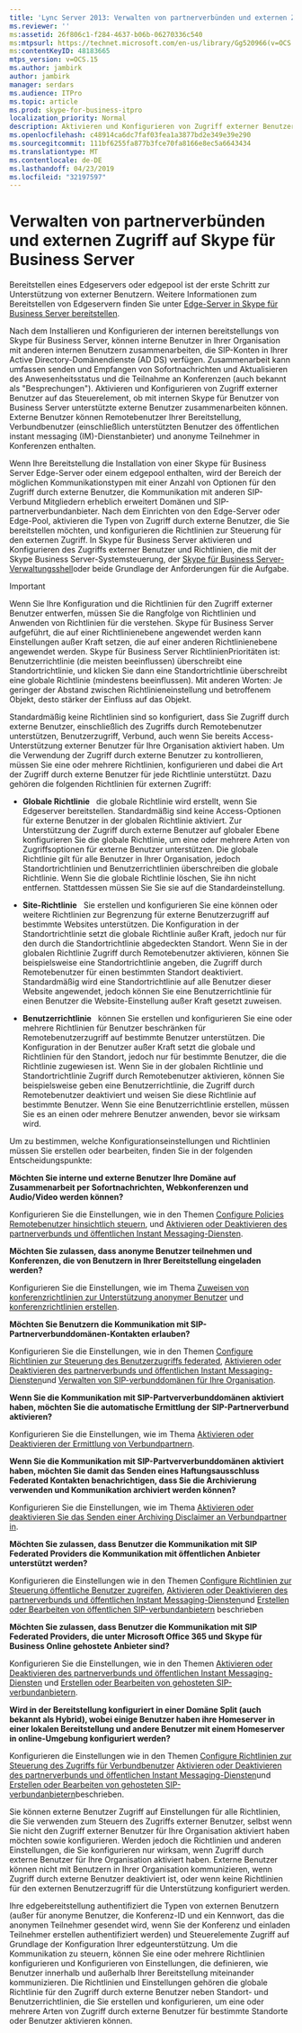```yaml
---
title: 'Lync Server 2013: Verwalten von partnerverbünden und externen Zugriff auf Skype für Business Server'
ms.reviewer: ''
ms:assetid: 26f806c1-f284-4637-b06b-06270336c540
ms:mtpsurl: https://technet.microsoft.com/en-us/library/Gg520966(v=OCS.15)
ms:contentKeyID: 48183665
mtps_version: v=OCS.15
ms.author: jambirk
author: jambirk
manager: serdars
ms.audience: ITPro
ms.topic: article
ms.prod: skype-for-business-itpro
localization_priority: Normal
description: Aktivieren und Konfigurieren von Zugriff externer Benutzer auf das Steuerelement, ob mit internen Skype für Benutzer von Business Server unterstützte externe Benutzer zusammenarbeiten können.
ms.openlocfilehash: c48914ca6dc7faf03fea1a3877bd2e349e39e290
ms.sourcegitcommit: 111bf6255fa877b3fce70fa8166e8ec5a6643434
ms.translationtype: MT
ms.contentlocale: de-DE
ms.lasthandoff: 04/23/2019
ms.locfileid: "32197597"
---
```

# <a name="managing-federation-and-external-access-to-skype-for-business-server"></a>Verwalten von partnerverbünden und externen Zugriff auf Skype für Business Server

Bereitstellen eines Edgeservers oder edgepool ist der erste Schritt zur Unterstützung von externer Benutzern. Weitere Informationen zum Bereitstellen von Edgeservern finden Sie unter [Edge-Server in Skype für Business Server bereitstellen](../../deploy/deploy-edge-server/deploy-edge-server.md).

Nach dem Installieren und Konfigurieren der internen bereitstellungs von Skype für Business Server, können interne Benutzer in Ihrer Organisation mit anderen internen Benutzern zusammenarbeiten, die SIP-Konten in Ihrer Active Directory-Domänendienste (AD DS) verfügen. Zusammenarbeit kann umfassen senden und Empfangen von Sofortnachrichten und Aktualisieren des Anwesenheitsstatus und die Teilnahme an Konferenzen (auch bekannt als "Besprechungen"). Aktivieren und Konfigurieren von Zugriff externer Benutzer auf das Steuerelement, ob mit internen Skype für Benutzer von Business Server unterstützte externe Benutzer zusammenarbeiten können. Externe Benutzer können Remotebenutzer Ihrer Bereitstellung, Verbundbenutzer (einschließlich unterstützten Benutzer des öffentlichen instant messaging (IM)-Dienstanbieter) und anonyme Teilnehmer in Konferenzen enthalten.

Wenn Ihre Bereitstellung die Installation von einer Skype für Business Server Edge-Server oder einem edgepool enthalten, wird der Bereich der möglichen Kommunikationstypen mit einer Anzahl von Optionen für den Zugriff durch externe Benutzer, die Kommunikation mit anderen SIP-Verbund Mitgliedern erheblich erweitert Domänen und SIP-partnerverbundanbieter. Nach dem Einrichten von den Edge-Server oder Edge-Pool, aktivieren die Typen von Zugriff durch externe Benutzer, die Sie bereitstellen möchten, und konfigurieren die Richtlinien zur Steuerung für den externen Zugriff. In Skype für Business Server aktivieren und Konfigurieren des Zugriffs externer Benutzer und Richtlinien, die mit der Skype Business Server-Systemsteuerung, der [Skype für Business Server-Verwaltungsshell](../management-shell.md)oder beide Grundlage der Anforderungen für die Aufgabe. 



> [!IMPORTANT]  
> Wenn Sie Ihre Konfiguration und die Richtlinien für den Zugriff externer Benutzer entwerfen, müssen Sie die Rangfolge von Richtlinien und Anwenden von Richtlinien für die verstehen. Skype für Business Server aufgeführt, die auf einer Richtlinienebene angewendet werden kann Einstellungen außer Kraft setzen, die auf einer anderen Richtlinienebene angewendet werden. Skype für Business Server RichtlinienPrioritäten ist: Benutzerrichtlinie (die meisten beeinflussen) überschreibt eine Standortrichtlinie, und klicken Sie dann eine Standortrichtlinie überschreibt eine globale Richtlinie (mindestens beeinflussen). Mit anderen Worten: Je geringer der Abstand zwischen Richtlinieneinstellung und betroffenem Objekt, desto stärker der Einfluss auf das Objekt.


Standardmäßig keine Richtlinien sind so konfiguriert, dass Sie Zugriff durch externe Benutzer, einschließlich des Zugriffs durch Remotebenutzer unterstützen, Benutzerzugriff, Verbund, auch wenn Sie bereits Access-Unterstützung externer Benutzer für Ihre Organisation aktiviert haben. Um die Verwendung der Zugriff durch externe Benutzer zu kontrollieren, müssen Sie eine oder mehrere Richtlinien, konfigurieren und dabei die Art der Zugriff durch externe Benutzer für jede Richtlinie unterstützt. Dazu gehören die folgenden Richtlinien für externen Zugriff:

  - **Globale Richtlinie**   die globale Richtlinie wird erstellt, wenn Sie Edgeserver bereitstellen. Standardmäßig sind keine Access-Optionen für externe Benutzer in der globalen Richtlinie aktiviert. Zur Unterstützung der Zugriff durch externe Benutzer auf globaler Ebene konfigurieren Sie die globale Richtlinie, um eine oder mehrere Arten von Zugriffsoptionen für externe Benutzer unterstützen. Die globale Richtlinie gilt für alle Benutzer in Ihrer Organisation, jedoch Standortrichtlinien und Benutzerrichtlinien überschreiben die globale Richtlinie. Wenn Sie die globale Richtlinie löschen, Sie ihn nicht entfernen. Stattdessen müssen Sie Sie sie auf die Standardeinstellung.

  - **Site-Richtlinie**   Sie erstellen und konfigurieren Sie eine können oder weitere Richtlinien zur Begrenzung für externe Benutzerzugriff auf bestimmte Websites unterstützen. Die Konfiguration in der Standortrichtlinie setzt die globale Richtlinie außer Kraft, jedoch nur für den durch die Standortrichtlinie abgedeckten Standort. Wenn Sie in der globalen Richtlinie Zugriff durch Remotebenutzer aktivieren, können Sie beispielsweise eine Standortrichtlinie angeben, die Zugriff durch Remotebenutzer für einen bestimmten Standort deaktiviert. Standardmäßig wird eine Standortrichtlinie auf alle Benutzer dieser Website angewendet, jedoch können Sie eine Benutzerrichtlinie für einen Benutzer die Website-Einstellung außer Kraft gesetzt zuweisen.

  - **Benutzerrichtlinie**   können Sie erstellen und konfigurieren Sie eine oder mehrere Richtlinien für Benutzer beschränken für Remotebenutzerzugriff auf bestimmte Benutzer unterstützen. Die Konfiguration in der Benutzer außer Kraft setzt die globale und Richtlinien für den Standort, jedoch nur für bestimmte Benutzer, die die Richtlinie zugewiesen ist. Wenn Sie in der globalen Richtlinie und Standortrichtlinie Zugriff durch Remotebenutzer aktivieren, können Sie beispielsweise geben eine Benutzerrichtlinie, die Zugriff durch Remotebenutzer deaktiviert und weisen Sie diese Richtlinie auf bestimmte Benutzer. Wenn Sie eine Benutzerrichtlinie erstellen, müssen Sie es an einen oder mehrere Benutzer anwenden, bevor sie wirksam wird.

Um zu bestimmen, welche Konfigurationseinstellungen und Richtlinien müssen Sie erstellen oder bearbeiten, finden Sie in der folgenden Entscheidungspunkte:

**Möchten Sie interne und externe Benutzer Ihre Domäne auf Zusammenarbeit per Sofortnachrichten, Webkonferenzen und Audio/Video werden können?**

Konfigurieren Sie die Einstellungen, wie in den Themen [Configure Policies Remotebenutzer hinsichtlich steuern](external-access-policies/configure-policies-to-control-remote-user-access.md), und [Aktivieren oder Deaktivieren des partnerverbunds und öffentlichen Instant Messaging-Diensten](access-edge/enable-or-disable-federation-and-public-im-connectivity.md).

**Möchten Sie zulassen, dass anonyme Benutzer teilnehmen und Konferenzen, die von Benutzern in Ihrer Bereitstellung eingeladen werden?**

Konfigurieren Sie die Einstellungen, wie im Thema [Zuweisen von konferenzrichtlinien zur Unterstützung anonymer Benutzer](access-edge/assign-conferencing-policies-to-support-anonymous-users.md) und [konferenzrichtlinien erstellen](../conferencing/create-policies.md).

**Möchten Sie Benutzern die Kommunikation mit SIP-Partnerverbunddomänen-Kontakten erlauben?**

Konfigurieren Sie die Einstellungen, wie in den Themen [Configure Richtlinien zur Steuerung des Benutzerzugriffs federated](external-access-policies/configure-policies-to-control-federated-user-access.md), [Aktivieren oder Deaktivieren des partnerverbunds und öffentlichen Instant Messaging-Diensten](access-edge/enable-or-disable-federation-and-public-im-connectivity.md)und [Verwalten von SIP-verbunddomänen für Ihre Organisation](sip-domains/manage-sip-federated-domains-for-your-organization.md).


**Wenn Sie die Kommunikation mit SIP-Partververbunddomänen aktiviert haben, möchten Sie die automatische Ermittlung der SIP-Partnerverbund aktivieren?**

Konfigurieren Sie die Einstellungen, wie im Thema [Aktivieren oder Deaktivieren der Ermittlung von Verbundpartnern](access-edge/enable-or-disable-discovery-of-federation-partners.md).

**Wenn Sie die Kommunikation mit SIP-Partververbunddomänen aktiviert haben, möchten Sie damit das Senden eines Haftungsausschluss Federated Kontakten benachrichtigen, dass Sie die Archivierung verwenden und Kommunikation archiviert werden können?**

Konfigurieren Sie die Einstellungen, wie im Thema [Aktivieren oder deaktivieren Sie das Senden einer Archiving Disclaimer an Verbundpartner in](access-edge/enable-or-disable-sending-an-archiving-disclaimer-to-federated-partners.md).

**Möchten Sie zulassen, dass Benutzer die Kommunikation mit SIP Federated Providers die Kommunikation mit öffentlichen Anbieter unterstützt werden?**

Konfigurieren die Einstellungen wie in den Themen [Configure Richtlinien zur Steuerung öffentliche Benutzer zugreifen](external-access-policies/configure-policies-to-control-public-user-access.md), [Aktivieren oder Deaktivieren des partnerverbunds und öffentlichen Instant Messaging-Diensten](access-edge/enable-or-disable-federation-and-public-im-connectivity.md)und [Erstellen oder Bearbeiten von öffentlichen SIP-verbundanbietern](sip-providers/manage-sip-federated-providers-for-your-organization.md#create-or-edit-public-sip-federated-providers-in-skype-for-business-server) beschrieben


**Möchten Sie zulassen, dass Benutzer die Kommunikation mit SIP Federated Providers, die unter Microsoft Office 365 und Skype für Business Online gehostete Anbieter sind?**

Konfigurieren Sie die Einstellungen, wie in den Themen [Aktivieren oder Deaktivieren des partnerverbunds und öffentlichen Instant Messaging-Diensten](access-edge/enable-or-disable-federation-and-public-im-connectivity.md) und [Erstellen oder Bearbeiten von gehosteten SIP-verbundanbietern](sip-providers/manage-sip-federated-providers-for-your-organization.md#create-or-edit-hosted-sip-federated-providers-in-skype-for-business-server).

**Wird in der Bereitstellung konfiguriert in einer Domäne Split (auch bekannt als Hybrid), wobei einige Benutzer haben ihre Homeserver in einer lokalen Bereitstellung und andere Benutzer mit einem Homeserver in online-Umgebung konfiguriert werden?**

Konfigurieren die Einstellungen wie in den Themen [Configure Richtlinien zur Steuerung des Zugriffs für Verbundbenutzer](external-access-policies/configure-policies-to-control-federated-user-access.md) [Aktivieren oder Deaktivieren des partnerverbunds und öffentlichen Instant Messaging-Diensten](access-edge/enable-or-disable-federation-and-public-im-connectivity.md)und [Erstellen oder Bearbeiten von gehosteten SIP-verbundanbietern](sip-providers/manage-sip-federated-providers-for-your-organization.md#create-or-edit-hosted-sip-federated-providers-in-skype-for-business-server)beschrieben.


Sie können externe Benutzer Zugriff auf Einstellungen für alle Richtlinien, die Sie verwenden zum Steuern des Zugriffs externer Benutzer, selbst wenn Sie nicht den Zugriff externer Benutzer für Ihre Organisation aktiviert haben möchten sowie konfigurieren. Werden jedoch die Richtlinien und anderen Einstellungen, die Sie konfigurieren nur wirksam, wenn Zugriff durch externe Benutzer für Ihre Organisation aktiviert haben. Externe Benutzer können nicht mit Benutzern in Ihrer Organisation kommunizieren, wenn Zugriff durch externe Benutzer deaktiviert ist, oder wenn keine Richtlinien für den externen Benutzerzugriff für die Unterstützung konfiguriert werden.

Ihre edgebereitstellung authentifiziert die Typen von externen Benutzern (außer für anonyme Benutzer, die Konferenz-ID und ein Kennwort, das die anonymen Teilnehmer gesendet wird, wenn Sie der Konferenz und einladen Teilnehmer erstellen authentifiziert werden) und Steuerelemente Zugriff auf Grundlage der Konfiguration Ihrer edgeunterstützung. Um die Kommunikation zu steuern, können Sie eine oder mehrere Richtlinien konfigurieren und Konfigurieren von Einstellungen, die definieren, wie Benutzer innerhalb und außerhalb Ihrer Bereitstellung miteinander kommunizieren. Die Richtlinien und Einstellungen gehören die globale Richtlinie für den Zugriff durch externe Benutzer neben Standort- und Benutzerrichtlinien, die Sie erstellen und konfigurieren, um eine oder mehrere Arten von Zugriff durch externe Benutzer für bestimmte Standorte oder Benutzer aktivieren können.

